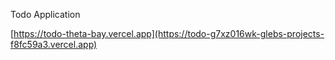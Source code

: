 Todo Application

[https://todo-theta-bay.vercel.app](https://todo-g7xz016wk-glebs-projects-f8fc59a3.vercel.app)
 
